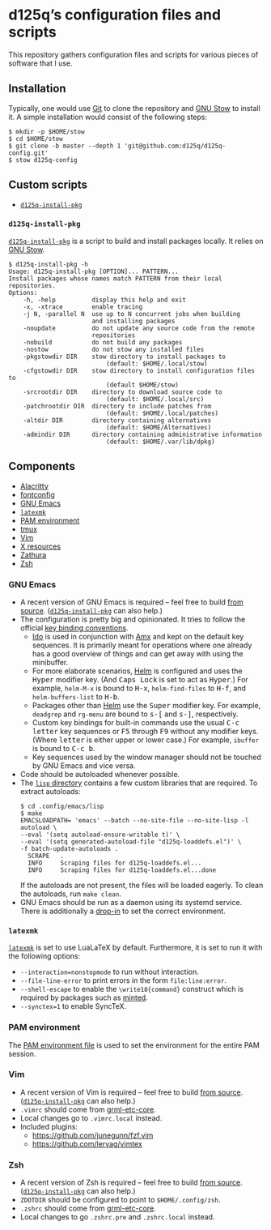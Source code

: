# d125q’s configuration files and scripts

This repository gathers configuration files and scripts for various pieces of
software that I use.

## Installation

Typically, one would use [Git][git-homepage] to clone the repository and [GNU
Stow][gnu-stow-homepage] to install it.  A simple installation would consist of
the following steps:

```console
$ mkdir -p $HOME/stow
$ cd $HOME/stow
$ git clone -b master --depth 1 'git@github.com:d125q/d125q-config.git'
$ stow d125q-config
```

## Custom scripts

- [`d125q-install-pkg`](#d125q-install-pkg)

### `d125q-install-pkg`

[`d125q-install-pkg`](.local/bin/d125q-install-pkg) is a script to build and
install packages locally.  It relies on [GNU Stow][gnu-stow-homepage].

``` console
$ d125q-install-pkg -h
Usage: d125q-install-pkg [OPTION]... PATTERN...
Install packages whose names match PATTERN from their local
repositories.
Options:
    -h, -help          display this help and exit
    -x, -xtrace        enable tracing
    -j N, -parallel N  use up to N concurrent jobs when building
                       and installing packages
    -noupdate          do not update any source code from the remote
                       repositories
    -nobuild           do not build any packages
    -nostow            do not stow any installed files
    -pkgstowdir DIR    stow directory to install packages to
                           (default: $HOME/.local/stow)
    -cfgstowdir DIR    stow directory to install configuration files to
                           (default $HOME/stow)
    -srcrootdir DIR    directory to download source code to
                           (default: $HOME/.local/src)
    -patchrootdir DIR  directory to include patches from
                           (default: $HOME/.local/patches)
    -altdir DIR        directory containing alternatives
                           (default: $HOME/Alternatives)
    -admindir DIR      directory containing administrative information
                           (default: $HOME/.var/lib/dpkg)
```

## Components

- [Alacritty](.config/alacritty/alacritty.yml)
- [fontconfig](.config/fontconfig)
- [GNU Emacs](#gnu-emacs)
- [`latexmk`](#latexmk)
- [PAM environment](#pam-environment)
- [tmux](.tmux.conf)
- [Vim](#vim)
- [X resources](.Xresources)
- [Zathura](.config/zathura/zathurarc)
- [Zsh](#zsh)

### GNU Emacs

- A recent version of GNU Emacs is required – feel free to build [from
  source][gnu-emacs-repo].  ([`d125q-install-pkg`](#d125q-install-pkg) can also
  help.)
- The configuration is pretty big and opinionated.  It tries to follow the
  official [key binding conventions][gnu-emacs-kbd-convs-doc].
  + [Ido][ido-doc] is used in conjunction with [Amx][amx-repo] and kept on the
    default key sequences.  It is primarily meant for operations where one
    already has a good overview of things and can get away with using the
    minibuffer.
  + For more elaborate scenarios, [Helm][helm-repo] is configured and uses the
    <kbd>Hyper</kbd> modifier key.  (And <kbd>Caps Lock</kbd> is set to act as
    <kbd>Hyper</kbd>.)  For example, `helm-M-x` is bound to <kbd>H-x</kbd>,
    `helm-find-files` to <kbd>H-f</kbd>, and `helm-buffers-list` to
    <kbd>H-b</kbd>.
  + Packages other than [Helm][helm-repo] use the <kbd>Super</kbd> modifier
    key.  For example, `deadgrep` and `rg-menu` are bound to <kbd>s-[</kbd> and
    <kbd>s-]</kbd>, respectively.
  + Custom key bindings for built-in commands use the usual <kbd>C-c
    letter</kbd> key sequences or <kbd>F5</kbd> through <kbd>F9</kbd> without
    any modifier keys.  (Where <kbd>letter</kbd> is either upper or lower case.)
    For example, `ibuffer` is bound to <kbd>C-c b</kbd>.
  + Key sequences used by the window manager should not be touched by GNU Emacs
    and vice versa.
- Code should be autoloaded whenever possible.
- The [`lisp` directory](.config/emacs/lisp) contains a few custom libraries
  that are required.  To extract autoloads:
  ```console
  $ cd .config/emacs/lisp
  $ make
  EMACSLOADPATH= 'emacs' --batch --no-site-file --no-site-lisp -l autoload \
  --eval '(setq autoload-ensure-writable t)' \
  --eval '(setq generated-autoload-file "d125q-loaddefs.el")' \
  -f batch-update-autoloads .
    SCRAPE   .
    INFO     Scraping files for d125q-loaddefs.el...
    INFO     Scraping files for d125q-loaddefs.el...done
  ```
  If the autoloads are not present, the files will be loaded eagerly.  To clean
  the autoloads, run `make clean`.
- GNU Emacs should be run as a daemon using its systemd service.  There is
  additionally a [drop-in](.config/systemd/user/emacs.service.d/override.conf)
  to set the correct environment.

### `latexmk`

[`latexmk`](.config/latexmk/latexmkrc) is set to use LuaLaTeX by default.
Furthermore, it is set to run it with the following options:

- `--interaction=nonstopmode` to run without interaction.
- `--file-line-error` to print errors in the form `file:line:error`.
- `--shell-escape` to enable the `\write18{command}` construct which is required
  by packages such as [minted](https://ctan.org/pkg/minted?lang=en).
- `--synctex=1` to enable SyncTeX.

### PAM environment

The [PAM environment file](.pam_environment) is used to set the environment for
the entire PAM session.

### Vim

- A recent version of Vim is required – feel free to build [from
  source][vim-repo].  ([`d125q-install-pkg`](#d125q-install-pkg) can also help.)
- `.vimrc` should come from [grml-etc-core][grml-etc-core-repo].
- Local changes go to `.vimrc.local` instead.
- Included plugins:
  + <https://github.com/junegunn/fzf.vim>
  + <https://github.com/lervag/vimtex>

### Zsh

- A recent version of Zsh is required – feel free to build [from
  source][zsh-repo].  ([`d125q-install-pkg`](#d125q-install-pkg) can also help.)
- `ZDOTDIR` should be configured to point to `$HOME/.config/zsh`.
- `.zshrc` should come from [grml-etc-core][grml-etc-core-repo].
- Local changes to go `.zshrc.pre` and `.zshrc.local` instead.


[git-homepage]: https://git-scm.com/ "Homepage of Git"
[gnu-stow-homepage]: https://www.gnu.org/software/stow/ "Homepage of GNU Stow"
[gnu-emacs-repo]: https://github.com/emacs-mirror/emacs "Git repository of GNU Emacs"
[gnu-emacs-kbd-convs-doc]: https://www.gnu.org/software/emacs/manual/html_node/elisp/Key-Binding-Conventions.html "Key bindings conventions for GNU Emacs"
[ido-doc]: https://www.gnu.org/software/emacs/manual/html_mono/ido.html "HTML documentation for Ido"
[amx-repo]: https://github.com/DarwinAwardWinner/amx "Git repository of Amx"
[helm-repo]: https://github.com/emacs-helm/helm/ "Git repository of Helm"
[grml-etc-core-repo]: https://github.com/grml/grml-etc-core "Git repository of grml-etc-core"
[gruvbox-repo]: https://github.com/briemens/gruvbox "Git repository of Gruvbox"
[vim-repo]: https://github.com/vim/vim "Git repository of Vim"
[zsh-repo]: https://github.com/zsh-users/zsh "Git repository of Zsh"

